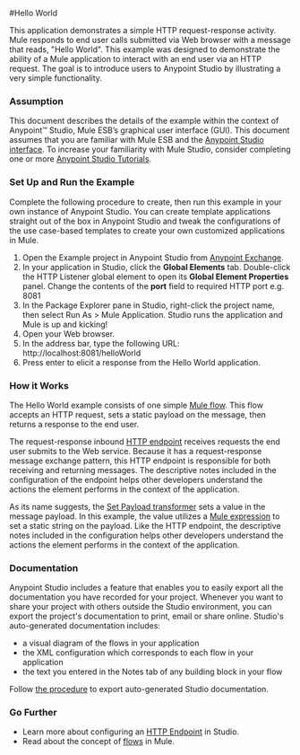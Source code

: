 #Hello World 

This application demonstrates a simple HTTP request-response activity. Mule responds to end user calls submitted via Web browser with a message that reads, "Hello World". This example was designed to demonstrate the ability of a Mule application to interact with an end user via an HTTP request. The goal is to introduce users to Anypoint Studio by illustrating a very simple functionality.

### Assumption

This document describes the details of the example within the context of Anypoint™ Studio, Mule ESB’s graphical user interface (GUI). This document assumes that you are familiar with Mule ESB and the [Anypoint Studio interface](http://www.mulesoft.org/documentation/display/current/Anypoint+Studio+Essentials). To increase your familiarity with Mule Studio, consider completing one or more [Anypoint Studio Tutorials](http://www.mulesoft.org/documentation/display/current/Basic+Studio+Tutorial).

### Set Up and Run the Example

Complete the following procedure to create, then run this example in your own instance of Anypoint Studio. You can create template applications straight out of the box in Anypoint Studio and tweak the configurations of the use case-based templates to create your own customized applications in Mule.

1. Open the Example project in Anypoint Studio from [Anypoint Exchange](http://www.mulesoft.org/documentation/display/current/Anypoint+Exchange).
2. In your application in Studio, click the **Global Elements** tab. Double-click the HTTP Listener global element to open its **Global Element Properties** panel. Change the contents of the **port** field to required HTTP port e.g. 8081
3. In the Package Explorer pane in Studio, right-click the project name, then select Run As > Mule Application. Studio runs the application and Mule is up and kicking!
4. Open your Web browser.
5. In the address bar, type the following URL: http://localhost:8081/helloWorld
6. Press enter to elicit a response from the Hello World application. 

### How it Works
The Hello World example consists of one simple [Mule flow](http://www.mulesoft.org/documentation/display/current/Mule+Application+Architecture). This flow accepts an HTTP request, sets a static payload on the message, then returns a response to the end user. 

The request-response inbound [HTTP endpoint](http://www.mulesoft.org/documentation/display/current/HTTP+Connector) receives requests the end user submits to the Web service. Because it has a request-response message exchange pattern, this HTTP endpoint is responsible for both receiving and returning messages. The descriptive notes included in the configuration of the endpoint helps other developers understand the actions the element performs in the context of the application.

As its name suggests, the [Set Payload transformer](http://www.mulesoft.org/documentation/display/current/Set+Payload+Transformer+Reference) sets a value in the message payload. In this example, the value utilizes a [Mule expression](http://www.mulesoft.org/documentation/display/current/Mule+Expression+Language+MEL) to set a static string on the payload. Like the HTTP endpoint, the descriptive notes included in the configuration helps other developers understand the actions the element performs in the context of the application.

### Documentation

Anypoint Studio includes a feature that enables you to easily export all the documentation you have recorded for your project. Whenever you want to share your project with others outside the Studio environment, you can export the project's documentation to print, email or share online. Studio's auto-generated documentation includes:

* a visual diagram of the flows in your application
* the XML configuration which corresponds to each flow in your application
* the text you entered in the Notes tab of any building block in your flow
 
Follow [the procedure](http://www.mulesoft.org/documentation/display/current/Importing+and+Exporting+in+Studio#ImportingandExportinginStudio-ExportingStudioDocumentation) to export auto-generated Studio documentation. 

### Go Further

* Learn more about configuring an [HTTP Endpoint](http://www.mulesoft.org/documentation/display/current/HTTP+Connector) in Studio.
* Read about the concept of [flows](http://www.mulesoft.org/documentation/display/current/Mule+Concepts) in Mule.
